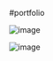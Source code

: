 #portfolio

![image](https://user-images.githubusercontent.com/100318892/201744862-19aaa5ed-7d7e-42c6-a8c5-d1dca84a49e0.png)

![image](https://user-images.githubusercontent.com/100318892/201745061-c6f8815e-e324-4aae-8334-38741e1f1739.png)


